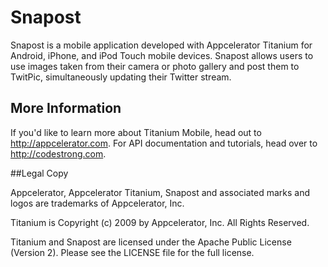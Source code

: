 # Snapost

Snapost is a mobile application developed with Appcelerator Titanium for Android, iPhone,
and iPod Touch mobile devices.  Snapost allows users to use images taken from their camera
or photo gallery and post them to TwitPic, simultaneously updating their Twitter stream.

## More Information

If you'd like to learn more about Titanium Mobile, head out to http://appcelerator.com.  For
API documentation and tutorials, head over to http://codestrong.com.

##Legal Copy

Appcelerator, Appcelerator Titanium, Snapost and associated marks and logos are 
trademarks of Appcelerator, Inc. 

Titanium is Copyright (c) 2009 by Appcelerator, Inc. All Rights Reserved.

Titanium and Snapost are licensed under the Apache Public License (Version 2). Please
see the LICENSE file for the full license.